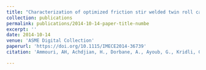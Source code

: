 ```yaml
---
title: "Characterization of optimized friction stir welded twin roll cast AZ31B sheets"
collection: publications
permalink: publications/2014-10-14-paper-title-numbe
excerpt: ''
date: 2014-10-14
venue: 'ASME Digital Collection'
paperurl: 'https://doi.org/10.1115/IMECE2014-36739'
citation: 'Ammouri, AH, Achdjian, H., Dorbane, A., Ayoub, G., Kridli, GT., & Hamade, RF. "Mechanical and Microstructural Characterization of Optimized Friction Stir Welded Twin Roll Cast AZ31B Sheets." Proceedings of the ASME 2014 International Mechanical Engineering Congress and Exposition. Volume 2A: Advanced Manufacturing. Montreal, Quebec, Canada. November 14–20, 2014. V02AT02A028. ASME. '

---
```

